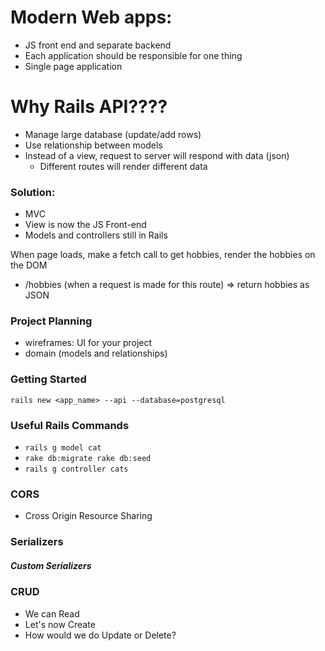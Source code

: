 # Modern Web apps:
- JS front end and separate backend
- Each application should be responsible for one thing
- Single page application

# Why Rails API????
- Manage large database (update/add rows)
- Use relationship between models
- Instead of a view, request to server will respond with data (json)
   - Different routes will render different data

### Solution:
- MVC
 - View is now the JS Front-end
 - Models and controllers still in Rails

When page loads, make a fetch call to get hobbies, render the hobbies on the DOM
- /hobbies (when a request is made for this route) => return hobbies as JSON


### Project Planning
- wireframes: UI for your project
- domain (models and relationships)

### Getting Started
`rails new <app_name> --api --database=postgresql`

### Useful Rails Commands
- `rails g model cat`
- `rake db:migrate rake db:seed`
- `rails g controller cats`

### CORS
- Cross Origin Resource Sharing

### Serializers

##### Custom Serializers

### CRUD
 - We can Read
 - Let's now Create
 - How would we do Update or Delete?
